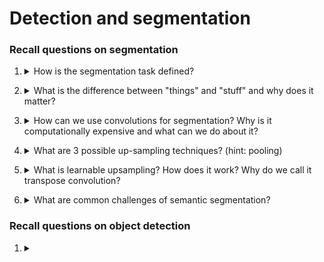 # Detection and segmentation

### Recall questions on segmentation

1. <details markdown=1><summary markdown="span"> How is the segmentation task defined? </summary>
    
    \

</details>


2. <details markdown=1><summary markdown="span"> What is the difference between "things" and "stuff" and why does it matter?  </summary>
    
    \
    Things are ==individual instances with separate identities, recognized by "looking" at the entirety of the object==. Stuff, instead, ==can be identified at a pixel level, for instance looking at the texture==.

</details>


3. <details markdown=1><summary markdown="span">  How can we use convolutions for segmentation? Why is it computationally expensive and what can we do about it? </summary>
    
    \

</details>


4. <details markdown=1><summary markdown="span"> What are 3 possible up-sampling techniques? (hint: pooling)  </summary>
    
    \
    Unpooling techniques:
    - Nearest Neighbor 
    - Bed of Nails
    - Max Unpooling

</details>


5. <details markdown=1><summary markdown="span"> What is learnable upsampling? How does it work? Why do we call it transpose convolution?  </summary>
    
    \

</details>


6. <details markdown=1><summary markdown="span">  What are common challenges of semantic segmentation? </summary>
    
    \

</details>

### Recall questions on object detection

1. <details markdown=1><summary markdown="span">  </summary>
    
    \

</details>